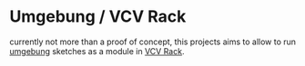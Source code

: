 # Umgebung / VCV Rack

currently not more than a proof of concept, this projects aims to allow to run [umgebung](https://github.com/dennisppaul/umgebung) sketches as a module in [VCV Rack](https://vcvrack.com).
